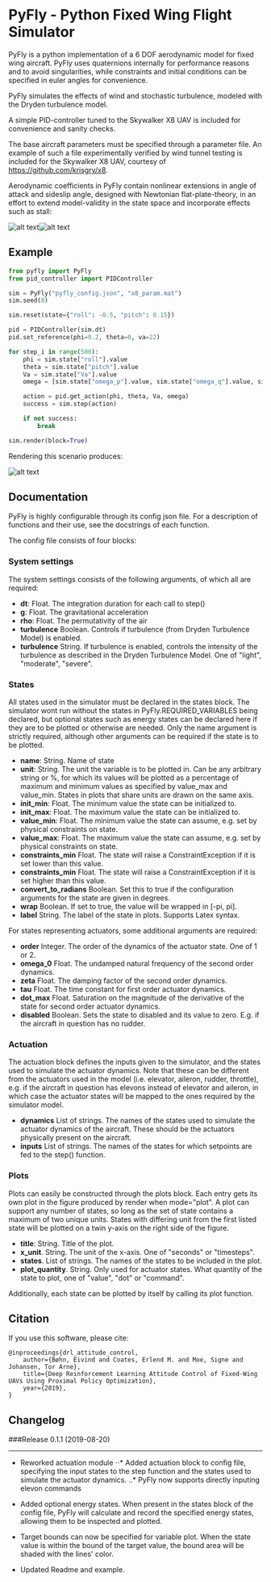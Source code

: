 # PyFly - Python Fixed Wing Flight Simulator
PyFly is a python implementation of a 6 DOF aerodynamic model for fixed wing aircraft. PyFly uses
quaternions internally for performance reasons and to avoid singularities, while constraints and initial conditions can be
specified in euler angles for convenience.

PyFly simulates the effects of wind and stochastic turbulence, modeled with the Dryden turbulence model.

A simple PID-controller tuned to the Skywalker X8 UAV is included for convenience and sanity checks.

The base aircraft parameters must be specified through a parameter file. An example of such a file experimentally verified
by wind tunnel testing is included for the Skywalker X8 UAV, courtesy of <https://github.com/krisgry/x8>.

Aerodynamic coefficients in PyFly contain nonlinear extensions in angle of attack and sideslip angle, designed with 
Newtonian flat-plate-theory, in an effort to extend model-validity in the state space and incorporate effects such as stall:

![alt text](examples/coefficients.png "Angle of attack")![alt text](examples/cd_beta.png "sideslip angle")

## Example

```python
from pyfly import PyFly
from pid_controller import PIDController

sim = PyFly("pyfly_config.json", "x8_param.mat")
sim.seed(0)

sim.reset(state={"roll": -0.5, "pitch": 0.15})

pid = PIDController(sim.dt)
pid.set_reference(phi=0.2, theta=0, va=22)

for step_i in range(500):
    phi = sim.state["roll"].value
    theta = sim.state["pitch"].value
    Va = sim.state["Va"].value
    omega = [sim.state["omega_p"].value, sim.state["omega_q"].value, sim.state["omega_r"].value]

    action = pid.get_action(phi, theta, Va, omega)
    success = sim.step(action)

    if not success:
        break

sim.render(block=True)
```

Rendering this scenario produces:

![alt text](examples/render.png "render result")

## Documentation
PyFly is highly configurable through its config json file. For a description of functions and their use, see the 
docstrings of each function. 
 
The config file consists of four blocks:

### System settings
The system settings consists of the following arguments, of which all are required:

* **dt**: Float. The integration duration for each call to step()
* **g**: Float. The gravitational acceleration
* **rho**: Float. The permutativity of the air
* **turbulence** Boolean. Controls if turbulence (from Dryden Turbulence Model) is enabled.
* **turbulence** String. If turbulence is enabled, controls the intensity of the turbulence as described in the Dryden
Turbulence Model. One of "light", "moderate", "severe".

### States
All states used in the simulator must be declared in the states block. The simulator wont run without the states in 
PyFly.REQUIRED_VARIABLES being declared, but optional states such as energy states can be declared here if they are to
be plotted or otherwise are needed. Only the name argument is strictly required, although other arguments can be
required if the state is to be plotted.

* **name**: String. Name of state
* **unit**: String. The unit the variable is to be plotted in. Can be any arbitrary string or %, for which its values
will be plotted as a percentage of maximum and minimum values as specified by value_max and value_min. States in plots
that share units are drawn on the same axis.
* **init_min**: Float. The minimum value the state can be initialized to.
* **init_max**: Float. The maximum value the state can be initialized to.
* **value_min**: Float. The minimum value the state can assume, e.g. set by physical constraints on state.
* **value_max**: Float. The maximum value the state can assume, e.g. set by physical constraints on state.
* **constraints_min** Float. The state will raise a ConstraintException if it is set lower than this value.
* **constraints_min** Float. The state will raise a ConstraintException if it is set higher than this value.
* **convert_to_radians** Boolean. Set this to true if the configuration arguments for the state are given in degrees.
* **wrap** Boolean. If set to true, the value will be wrapped in [-pi, pi].
* **label** String. The label of the state in plots. Supports Latex syntax.

For states representing actuators, some additional arguments are required:
* **order** Integer. The order of the dynamics of the actuator state. One of 1 or 2.
* **omega_0** Float. The undamped natural frequency of the second order dynamics.
* **zeta** Float. The damping factor of the second order dynamics.
* **tau** Float. The time constant for first order actuator dynamics.
* **dot_max** Float. Saturation on the magnitude of the derivative of the state for second order actuator dynamics.
* **disabled** Boolean. Sets the state to disabled and its value to zero. E.g. if the aircraft in question has no rudder.

### Actuation
The actuation block defines the inputs given to the simulator, and the states used to simulate the actuator dynamics.
Note that these can be different from the actuators used in the model (i.e. elevator, aileron, rudder, throttle), e.g.
if the aircraft in question has elevons instead of elevator and aileron, in which case the actuator states will be 
mapped to the ones required by the simulator model.

* **dynamics** List of strings. The names of the states used to simulate the actuator dynamics of the aircraft. These should be the
actuators physically present on the aircraft.
* **inputs** List of strings. The names of the states for which setpoints are fed to the step() function.

### Plots
Plots can easily be constructed through the plots block. Each entry gets its own plot in the figure produced by render
when mode="plot". A plot can support any number of states, so long as the set of state contains a maximum of two unique units.
States with differing unit from the first listed state will be plotted on a twin y-axis on the right side of the figure.
* **title**: String. Title of the plot.
* **x_unit**. String. The unit of the x-axis. One of "seconds" or "timesteps".
* **states**. List of strings. The names of the states to be included in the plot.
* **plot_quantity**. String. Only used for actuator states. What quantity of the state to plot, one of "value", "dot"
or "command".

Additionally, each state can be plotted by itself by calling its plot function. 

## Citation
If you use this software, please cite:

```text
@inproceedings{drl_attitude_control,
    author={Bøhn, Eivind and Coates, Erlend M. and Moe, Signe and Johansen, Tor Arne},
    title={Deep Reinforcement Learning Attitude Control of Fixed-Wing UAVs Using Proximal Policy Optimization},
    year={2019},
}
```

## Changelog

###Release 0.1.1 (2019-08-20)

---
* Reworked actuation module
⋅⋅* Added actuation block to config file, specifying the input states to the step function and the states used
to simulate the actuator dynamics. 
..* PyFly now supports directly inputing elevon commands

* Added optional energy states. When present in the states block of the config file, PyFly will calculate and record
the specified energy states, allowing them to be inspected and plotted.

* Target bounds can now be specified for variable plot. When the state value is within the bound of the target value,
the bound area will be shaded with the lines' color.

* Updated Readme and example.





